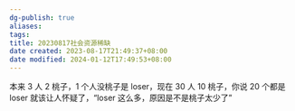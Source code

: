 ```yaml
---
dg-publish: true
aliases: 
tags: 
title: 20230817社会资源稀缺
date created: 2023-08-17T21:49:37+08:00
date modified: 2024-01-12T17:49:53+08:00
---
```

本来 3 人 2 桃子，1 个人没桃子是 loser，现在 30 人 10 桃子，你说 20 个都是 loser 就该让人怀疑了，“loser 这么多，原因是不是桃子太少了”